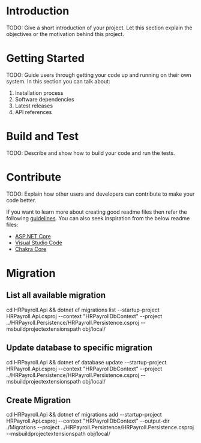 # Introduction 
TODO: Give a short introduction of your project. Let this section explain the objectives or the motivation behind this project. 

# Getting Started
TODO: Guide users through getting your code up and running on their own system. In this section you can talk about:
1.	Installation process
2.	Software dependencies
3.	Latest releases
4.	API references

# Build and Test
TODO: Describe and show how to build your code and run the tests. 

# Contribute
TODO: Explain how other users and developers can contribute to make your code better. 

If you want to learn more about creating good readme files then refer the following [guidelines](https://docs.microsoft.com/en-us/azure/devops/repos/git/create-a-readme?view=azure-devops). You can also seek inspiration from the below readme files:
- [ASP.NET Core](https://github.com/aspnet/Home)
- [Visual Studio Code](https://github.com/Microsoft/vscode)
- [Chakra Core](https://github.com/Microsoft/ChakraCore)

# Migration
## List all available migration
cd HRPayroll.Api && dotnet ef migrations list --startup-project HRPayroll.Api.csproj --context "HRPayrollDbContext" --project ../HRPayroll.Persistence/HRPayroll.Persistence.csproj --msbuildprojectextensionspath obj/local/

## Update database to specific migration
cd HRPayroll.Api && dotnet ef database update <migration-name> --startup-project HRPayroll.Api.csproj --context "HRPayrollDbContext" --project ../HRPayroll.Persistence/HRPayroll.Persistence.csproj --msbuildprojectextensionspath obj/local/

## Create Migration
cd HRPayroll.Api && dotnet ef migrations add <migration-name> --startup-project HRPayroll.Api.csproj --context "HRPayrollDbContext" --output-dir ./Migrations --project ../HRPayroll.Persistence/HRPayroll.Persistence.csproj --msbuildprojectextensionspath obj/local/
